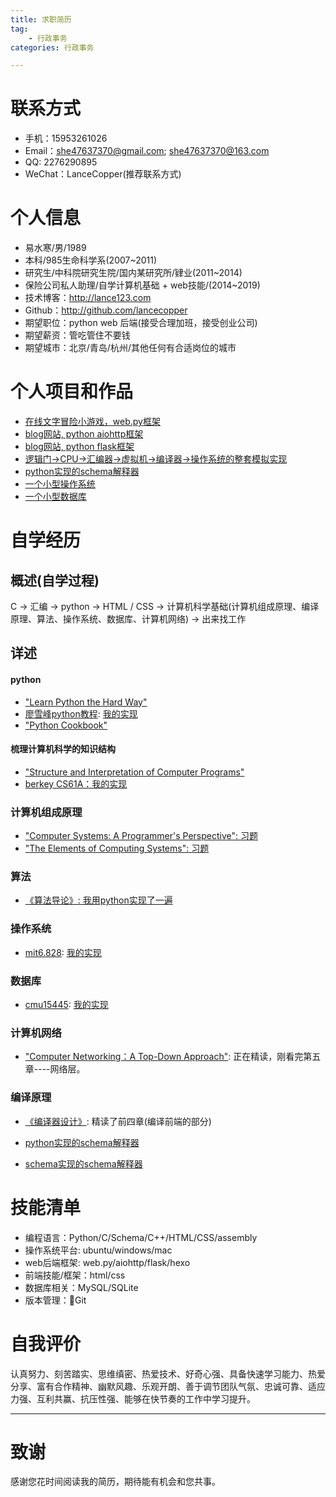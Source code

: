 ```yaml
---
title: 求职简历
tag: 
    - 行政事务
categories: 行政事务

---
```

# 联系方式

- 手机：15953261026
- Email：she47637370@gmail.com; she47637370@163.com
- QQ: 2276290895
- WeChat：LanceCopper(推荐联系方式)

# 个人信息

 - 易水寒/男/1989 
 - 本科/985生命科学系(2007~2011)
 - 研究生/中科院研究生院/国内某研究所/肄业(2011~2014)
 - 保险公司私人助理/自学计算机基础 + web技能/(2014~2019)
 - 技术博客：http://lance123.com
 - Github：http://github.com/lancecopper
 - 期望职位：python web 后端(接受合理加班，接受创业公司)
 - 期望薪资：管吃管住不要钱
 - 期望城市：北京/青岛/杭州/其他任何有合适岗位的城市

# 个人项目和作品

- [在线文字冒险小游戏，web.py框架](https://github.com/lancecopper/gothonweb)
- [blog网站, python aiohttp框架](https://github.com/lancecopper/awesome_blog)
- [blog网站, python flask框架](https://github.com/lancecopper/flasky_blog)
- [逻辑门->CPU->汇编器->虚拟机->编译器->操作系统的整套模拟实现](https://github.com/lancecopper/the_elements_of_computing_systems)
- [python实现的schema解释器](https://github.com/lancecopper/berkeley_cs61a/tree/master/scheme)
- [一个小型操作系统](https://github.com/lancecopper/MIT6.828)
- [一个小型数据库](https://github.com/lancecopper/cmu15445_fall2017/tree/master/sqlite-fall2017)

# 自学经历

## 概述(自学过程)
C -> 汇编 -> python -> HTML / CSS -> 计算机科学基础(计算机组成原理、编译原理、算法、操作系统、数据库、计算机网络) -> 出来找工作

## 详述

#### python
- ["Learn Python the Hard Way"](https://github.com/lancecopper/LPHW_exercises)
- [廖雪峰python教程](https://www.liaoxuefeng.com/wiki/1016959663602400): [我的实现](https://github.com/lancecopper/awesome_blog)
- ["Python Cookbook"](https://github.com/lancecopper/python_cookbook_exercises)

#### 梳理计算机科学的知识结构
-  ["Structure and Interpretation of Computer Programs"](https://github.com/lancecopper/SICP)
-  [berkey CS61A：我的实现](https://github.com/lancecopper/berkeley_cs61a)

### 计算机组成原理
- ["Computer Systems: A Programmer's Perspective": 习题](https://github.com/lancecopper/csapp)
- ["The Elements of Computing Systems": 习题](https://github.com/lancecopper/the_elements_of_computing_systems)

### 算法
- [《算法导论》: 我用python实现了一遍](https://github.com/lancecopper/clrs)

### 操作系统
- [mit6.828](https://pdos.csail.mit.edu/6.828/2018/): [我的实现](https://github.com/lancecopper/cmu15445_fall2017/tree/master/sqlite-fall2017)

### 数据库
- [cmu15445](https://15445.courses.cs.cmu.edu/fall2017/schedule.html): [我的实现](https://github.com/lancecopper/cmu15445_fall2017) 

### 计算机网络
- ["Computer Networking：A Top-Down Approach"]("https://book.douban.com/subject/26176870/"): 正在精读，刚看完第五章----网络层。

### 编译原理
- [《编译器设计》]("https://book.douban.com/subject/20436488/"): 精读了前四章(编译前端的部分)

- [python实现的schema解释器](https://github.com/lancecopper/berkeley_cs61a/tree/master/scheme)

- [schema实现的schema解释器](https://github.com/lancecopper/SICP)

# 技能清单

- 编程语言：Python/C/Schema/C++/HTML/CSS/assembly
- 操作系统平台: ubuntu/windows/mac
- web后端框架: web.py/aiohttp/flask/hexo
- 前端技能/框架：html/css
- 数据库相关：MySQL/SQLite
- 版本管理：Git

# 自我评价
认真努力、刻苦踏实、思维缜密、热爱技术、好奇心强、具备快速学习能力、热爱分享、富有合作精神、幽默风趣、乐观开朗、善于调节团队气氛、忠诚可靠、适应力强、互利共赢、抗压性强、能够在快节奏的工作中学习提升。

---
# 致谢
感谢您花时间阅读我的简历，期待能有机会和您共事。